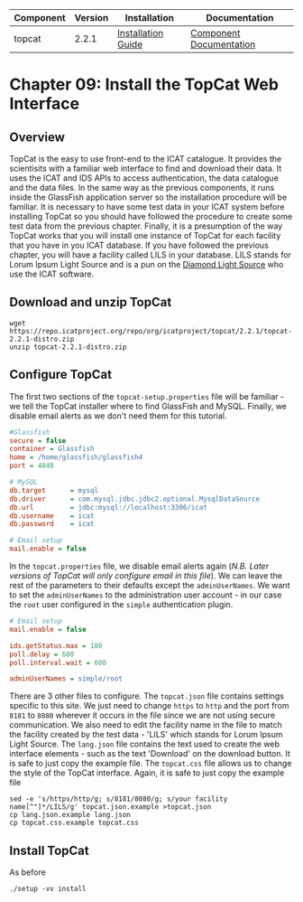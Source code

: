 | Component | Version | Installation                                                                            | Documentation |
| --------- | ------- | ------------                                                                            | ------------- |
| topcat    | 2.2.1   | [Installation Guide](https://repo.icatproject.org/site/topcat/2.2.1/installation.html)  | [Component Documentation](https://icatproject.org/user-documentation/icat-data-service/) |

Chapter 09: Install the TopCat Web Interface
===========================================

Overview
--------

TopCat is the easy to use front-end to the ICAT catalogue. It provides the scientisits with a familiar web interface to find and download their data. It uses the ICAT and IDS APIs to access authentication, the data catalogue and the data files. In the same way as the previous components, it runs inside the GlassFish application server so the installation procedure will be familiar. It is necessary to have some test data in your ICAT system before installing TopCat so you should have followed the procedure to create some test data from the previous chapter. Finally, it is a presumption of the way TopCat works that you will install one instance of TopCat for each facility that you have in you ICAT database. If you have followed the previous chapter, you will have a facility called LILS in your database. LILS stands for Lorum Ipsum Light Source and is a pun on the [Diamond Light Source](http://www.diamond.ac.uk) who use the ICAT software.

Download and unzip TopCat
-------------------------

```Shell
wget https://repo.icatproject.org/repo/org/icatproject/topcat/2.2.1/topcat-2.2.1-distro.zip
unzip topcat-2.2.1-distro.zip
```

Configure TopCat
----------------

The first two sections of the `topcat-setup.properties` file will be familiar - we tell the TopCat installer where to find GlassFish and MySQL. Finally, we disable email alerts as we don't need them for this tutorial.
```INI
#Glassfish
secure = false
container = Glassfish
home = /home/glassfish/glassfish4
port = 4848

# MySQL
db.target      = mysql
db.driver      = com.mysql.jdbc.jdbc2.optional.MysqlDataSource
db.url         = jdbc:mysql://localhost:3306/icat
db.username    = icat
db.password    = icat

# Email setup
mail.enable = false
```

In the `topcat.properties` file, we disable email alerts again (*N.B. Later versions of TopCat will only configure email in this file*). We can leave the rest of the parameters to their defaults except the `adminUserNames`. We want to set the `adminUserNames` to the administration user account - in our case the `root` user configured in the `simple` authentication plugin.
```INI
# Email setup
mail.enable = false

ids.getStatus.max = 100
poll.delay = 600
poll.interval.wait = 600

adminUserNames = simple/root
```

There are 3 other files to configure. The `topcat.json` file contains settings specific to this site. We just need to change `https` to `http` and the port from `8181` to `8080` wherever it occurs in the file since we are not using secure communication. We also need to edit the facility name in the file to match the facility created by the test data - 'LILS' which stands for Lorum Ipsum Light Source. The `lang.json` file contains the text used to create the web interface elements - such as the text 'Download' on the download button. It is safe to just copy the example file. The `topcat.css` file allows us to change the style of the TopCat interface. Again, it is safe to just copy the example file

```Shell
sed -e 's/https/http/g; s/8181/8080/g; s/your facility name[^"]*/LILS/g' topcat.json.example >topcat.json
cp lang.json.example lang.json
cp topcat.css.example topcat.css
```

Install TopCat
--------------
As before
```Shell
./setup -vv install
```
